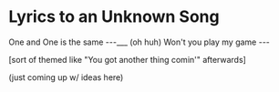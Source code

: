 # Lyrics to an Unknown Song

One and One is the same   ---___ (oh huh)
Won't you play my game  ---

[sort of themed like "You got another thing comin'" afterwards]

(just coming up w/ ideas here)